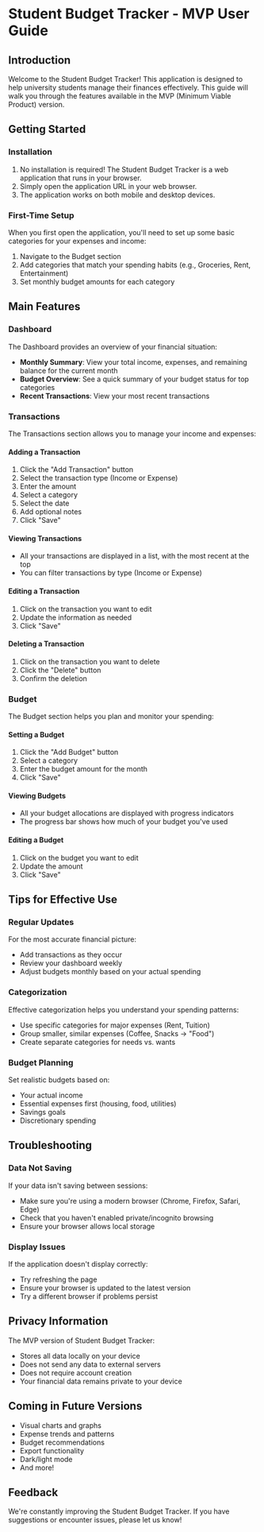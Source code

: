 # Student Budget Tracker - MVP User Guide

## Introduction
Welcome to the Student Budget Tracker! This application is designed to help university students manage their finances effectively. This guide will walk you through the features available in the MVP (Minimum Viable Product) version.

## Getting Started

### Installation
1. No installation is required! The Student Budget Tracker is a web application that runs in your browser.
2. Simply open the application URL in your web browser.
3. The application works on both mobile and desktop devices.

### First-Time Setup
When you first open the application, you'll need to set up some basic categories for your expenses and income:

1. Navigate to the Budget section
2. Add categories that match your spending habits (e.g., Groceries, Rent, Entertainment)
3. Set monthly budget amounts for each category

## Main Features

### Dashboard
The Dashboard provides an overview of your financial situation:

- **Monthly Summary**: View your total income, expenses, and remaining balance for the current month
- **Budget Overview**: See a quick summary of your budget status for top categories
- **Recent Transactions**: View your most recent transactions

### Transactions
The Transactions section allows you to manage your income and expenses:

#### Adding a Transaction
1. Click the "Add Transaction" button
2. Select the transaction type (Income or Expense)
3. Enter the amount
4. Select a category
5. Select the date
6. Add optional notes
7. Click "Save"

#### Viewing Transactions
- All your transactions are displayed in a list, with the most recent at the top
- You can filter transactions by type (Income or Expense)

#### Editing a Transaction
1. Click on the transaction you want to edit
2. Update the information as needed
3. Click "Save"

#### Deleting a Transaction
1. Click on the transaction you want to delete
2. Click the "Delete" button
3. Confirm the deletion

### Budget
The Budget section helps you plan and monitor your spending:

#### Setting a Budget
1. Click the "Add Budget" button
2. Select a category
3. Enter the budget amount for the month
4. Click "Save"

#### Viewing Budgets
- All your budget allocations are displayed with progress indicators
- The progress bar shows how much of your budget you've used

#### Editing a Budget
1. Click on the budget you want to edit
2. Update the amount
3. Click "Save"

## Tips for Effective Use

### Regular Updates
For the most accurate financial picture:
- Add transactions as they occur
- Review your dashboard weekly
- Adjust budgets monthly based on your actual spending

### Categorization
Effective categorization helps you understand your spending patterns:
- Use specific categories for major expenses (Rent, Tuition)
- Group smaller, similar expenses (Coffee, Snacks → "Food")
- Create separate categories for needs vs. wants

### Budget Planning
Set realistic budgets based on:
- Your actual income
- Essential expenses first (housing, food, utilities)
- Savings goals
- Discretionary spending

## Troubleshooting

### Data Not Saving
If your data isn't saving between sessions:
- Make sure you're using a modern browser (Chrome, Firefox, Safari, Edge)
- Check that you haven't enabled private/incognito browsing
- Ensure your browser allows local storage

### Display Issues
If the application doesn't display correctly:
- Try refreshing the page
- Ensure your browser is updated to the latest version
- Try a different browser if problems persist

## Privacy Information
The MVP version of Student Budget Tracker:
- Stores all data locally on your device
- Does not send any data to external servers
- Does not require account creation
- Your financial data remains private to your device

## Coming in Future Versions
- Visual charts and graphs
- Expense trends and patterns
- Budget recommendations
- Export functionality
- Dark/light mode
- And more!

## Feedback
We're constantly improving the Student Budget Tracker. If you have suggestions or encounter issues, please let us know!
